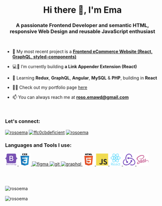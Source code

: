 <h1 align="center">Hi there 👋, I'm Ema</h1>
<h3 align="center">A passionate Frontend Developer and semantic HTML, responsive Web Design and reusable JavaScript enthusiast</h3>
<br/>

- 📌 My most recent project is a [**Frontend eCommerce Website (React, GraphQL, styled-components)**](https://github.com/rosoema/frontend-store)

- 💻💭 I’m currently building **a Link Appender Extension (React)**

- 🌱 Learning **Redux**, **GraphQL**, **Angular**, **MySQL** & **PHP**, building in **React**

- 👨‍💻 Check out my portfolio page [here](https://rosoema.com/)

- 📫 You can always reach me at **roso.emawd@gmail.com**

<br/>

<h3 align="left">Let's connect:</h3>
<p align="left">
<a href="https://codepen.io/rosoema" target="blank"><img align="center" src="https://raw.githubusercontent.com/rahuldkjain/github-profile-readme-generator/master/src/images/icons/Social/codepen.svg" alt="rosoema" height="30" width="40" /></a>
<a href="https://twitter.com/ffc0cbdeficient" target="blank"><img align="center" src="https://raw.githubusercontent.com/rahuldkjain/github-profile-readme-generator/master/src/images/icons/Social/twitter.svg" alt="ffc0cbdeficient" height="30" width="40" /></a>
<a href="https://linkedin.com/in/rosoema" target="blank"><img align="center" src="https://raw.githubusercontent.com/rahuldkjain/github-profile-readme-generator/master/src/images/icons/Social/linked-in-alt.svg" alt="rosoema" height="30" width="40" /></a>
</p>
 
<h3 align="left">Languages and Tools I use:</h3>
<p align="left"> <a href="https://getbootstrap.com" target="_blank" rel="noreferrer"> <img src="https://raw.githubusercontent.com/devicons/devicon/master/icons/bootstrap/bootstrap-plain-wordmark.svg" alt="bootstrap" width="40" height="40"/> </a> <a href="https://www.w3schools.com/css/" target="_blank" rel="noreferrer"> <img src="https://raw.githubusercontent.com/devicons/devicon/master/icons/css3/css3-original-wordmark.svg" alt="css3" width="40" height="40"/> </a> <a href="https://www.figma.com/" target="_blank" rel="noreferrer"> <img src="https://www.vectorlogo.zone/logos/figma/figma-icon.svg" alt="figma" width="40" height="40"/> </a> <a href="https://git-scm.com/" target="_blank" rel="noreferrer"> <img src="https://www.vectorlogo.zone/logos/git-scm/git-scm-icon.svg" alt="git" width="40" height="40"/> </a> <a href="https://graphql.org" target="_blank" rel="noreferrer"> <img src="https://www.vectorlogo.zone/logos/graphql/graphql-icon.svg" alt="graphql" width="40" height="40"/> </a> <a href="https://www.w3.org/html/" target="_blank" rel="noreferrer"> <img src="https://raw.githubusercontent.com/devicons/devicon/master/icons/html5/html5-original-wordmark.svg" alt="html5" width="40" height="40"/> </a> <a href="https://developer.mozilla.org/en-US/docs/Web/JavaScript" target="_blank" rel="noreferrer"> <img src="https://raw.githubusercontent.com/devicons/devicon/master/icons/javascript/javascript-original.svg" alt="javascript" width="40" height="40"/> </a> <a href="https://reactjs.org/" target="_blank" rel="noreferrer"> <img src="https://raw.githubusercontent.com/devicons/devicon/master/icons/react/react-original-wordmark.svg" alt="react" width="40" height="40"/> </a> <a href="https://redux.js.org" target="_blank" rel="noreferrer"> <img src="https://raw.githubusercontent.com/devicons/devicon/master/icons/redux/redux-original.svg" alt="redux" width="40" height="40"/> </a> <a href="https://sass-lang.com" target="_blank" rel="noreferrer"> <img src="https://raw.githubusercontent.com/devicons/devicon/master/icons/sass/sass-original.svg" alt="sass" width="40" height="40"/> </a> </p>


<br/>
<br/>

<p><img align="center" src="https://github-readme-stats.vercel.app/api/top-langs?username=rosoema&show_icons=true&locale=en&layout=compact" alt="rosoema" /></p>

<p><img align="center" src="https://github-readme-streak-stats.herokuapp.com/?user=rosoema&" alt="rosoema" /></p>
